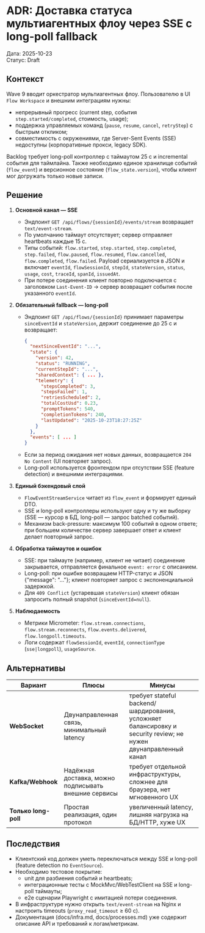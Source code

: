 # ADR: Доставка статуса мультиагентных флоу через SSE с long-poll fallback

Дата: 2025-10-23  
Статус: Draft

## Контекст

Wave 9 вводит оркестратор мультиагентных флоу. Пользователю в UI `Flow Workspace` и внешним интеграциям нужны:

- непрерывный прогресс (current step, события `step.started/completed`, стоимость, usage);
- поддержка управляемых команд (`pause`, `resume`, `cancel`, `retryStep`) с быстрым откликом;
- совместимость с окружениями, где Server-Sent Events (SSE) недоступны (корпоративные прокси, legacy SDK).

Backlog требует long-poll контроллер с таймаутом 25 с и incremental события для таймлайна. Также необходимо единое хранилище событий (`flow_event`) и версионное состояние (`flow_state.version`), чтобы клиент мог догружать только новые записи.

## Решение

1. **Основной канал — SSE**  
   - Эндпоинт `GET /api/flows/{sessionId}/events/stream` возвращает `text/event-stream`.  
   - По умолчанию таймаут отсутствует; сервер отправляет heartbeats каждые 15 с.  
   - Типы событий: `flow.started`, `step.started`, `step.completed`, `step.failed`, `flow.paused`, `flow.resumed`, `flow.cancelled`, `flow.completed`, `flow.failed`. Payload сериализуется в JSON и включает `eventId`, `flowSessionId`, `stepId`, `stateVersion`, `status`, `usage`, `cost`, `traceId`, `spanId`, `issuedAt`.  
   - При потере соединения клиент повторно подключается с заголовком `Last-Event-ID` → сервер возвращает события после указанного `eventId`.

2. **Обязательный fallback — long-poll**  
   - Эндпоинт `GET /api/flows/{sessionId}` принимает параметры `sinceEventId` и `stateVersion`, держит соединение до 25 с и возвращает:  
     ```json
     {
       "nextSinceEventId": "...",
       "state": {
         "version": 42,
         "status": "RUNNING",
         "currentStepId": "...",
         "sharedContext": { ... },
         "telemetry": {
           "stepsCompleted": 3,
           "stepsFailed": 1,
           "retriesScheduled": 2,
           "totalCostUsd": 0.23,
           "promptTokens": 540,
           "completionTokens": 240,
           "lastUpdated": "2025-10-23T18:27:25Z"
         }
       },
       "events": [ ... ]
     }
     ```  
   - Если за период ожидания нет новых данных, возвращается `204 No Content` (UI повторяет запрос).  
   - Long-poll используется фронтендом при отсутствии SSE (feature detection) и внешними интеграциями.

3. **Единый бэкендовый слой**  
   - `FlowEventStreamService` читает из `flow_event` и формирует единый DTO.  
   - SSE и long-poll контроллеры используют одну и ту же выборку (SSE — курсор в БД, long-poll — запрос batched событий).  
   - Механизм back-pressure: максимум 100 событий в одном ответе; при большем количестве сервер завершает ответ и клиент делает повторный запрос.

4. **Обработка таймаутов и ошибок**  
   - SSE: при таймауте (например, клиент не читает) соединение закрывается, отправляется финальное `event: error` с описанием.  
   - Long-poll: при ошибке возвращаем HTTP-статус и JSON {"message": "..."}; клиент повторяет запрос с экспоненциальной задержкой.  
   - Для `409 Conflict` (устаревшая `stateVersion`) клиент обязан запросить полный snapshot (`sinceEventId=null`).

5. **Наблюдаемость**  
   - Метрики Micrometer: `flow.stream.connections`, `flow.stream.reconnects`, `flow.events.delivered`, `flow.longpoll.timeouts`.  
   - Логи содержат `flowSessionId`, `eventId`, `connectionType` (`sse|longpoll`), `usageSource`.

## Альтернативы

| Вариант | Плюсы | Минусы |
| --- | --- | --- |
| **WebSocket** | Двунаправленная связь, минимальный latency | требует stateful backend/шардирования, усложняет балансировку и security review; не нужен двунаправленный канал |
| **Kafka/Webhook** | Надёжная доставка, можно подписывать внешние сервисы | требует отдельной инфраструктуры, сложнее для браузера, нет мгновенного UX |
| **Только long-poll** | Простая реализация, один протокол | увеличенный latency, лишняя нагрузка на БД/HTTP, хуже UX |

## Последствия

- Клиентский код должен уметь переключаться между SSE и long-poll (feature detection по `EventSource`).  
- Необходимо тестовое покрытие:  
  - unit для разбиения событий и heartbeats;  
  - интеграционные тесты с MockMvc/WebTestClient на SSE и long-poll таймауты;  
  - e2e сценарии Playwright с имитацией потери соединения.  
- В инфраструктуре нужно открыть `text/event-stream` на Nginx и настроить timeouts (`proxy_read_timeout` ≥ 60 с).  
- Документация (docs/infra.md, docs/processes.md) уже содержит описание API и требований к логам/метрикам.
